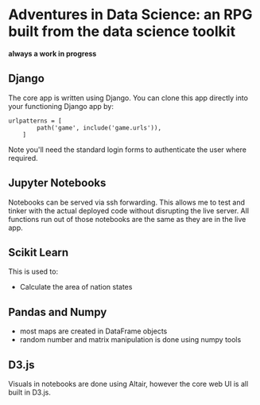 # Adventures in Data Science: an RPG built from the data science toolkit
**always a work in progress**
## Django
The core app is written using Django. You can clone this app directly into your functioning Django app by:
```
urlpatterns = [
        path('game', include('game.urls')),
    ]
```

Note you'll need the standard login forms to authenticate the user where required. 

## Jupyter Notebooks
Notebooks can be served via ssh forwarding. This allows me to test and tinker with the actual deployed code without disrupting the live server. All functions run out of those notebooks are the same as they are in the live app.
## Scikit Learn
This is used to:
* Calculate the area of nation states
## Pandas and Numpy
* most maps are created in DataFrame objects
* random number and matrix manipulation is done using numpy tools
## D3.js
Visuals in notebooks are done using Altair, however the core web UI is all built in D3.js. 

